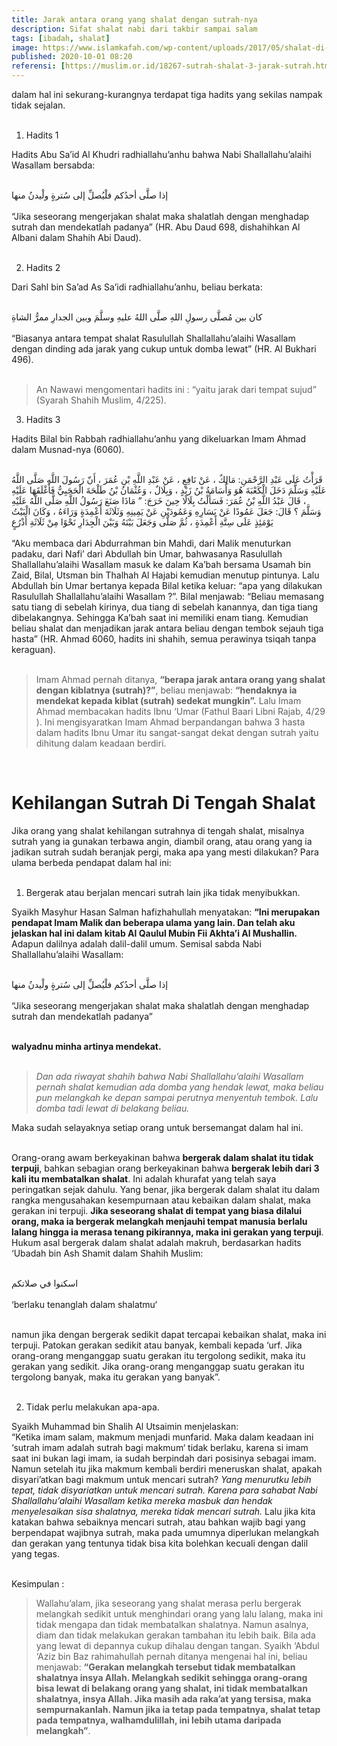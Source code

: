 ```yaml
---
title: Jarak antara orang yang shalat dengan sutrah-nya
description: Sifat shalat nabi dari takbir sampai salam 
tags: [ibadah, shalat]
image: https://www.islamkafah.com/wp-content/uploads/2017/05/shalat-di-depannya-tiang.jpg
published: 2020-10-01 08:20
referensi: [https://muslim.or.id/18267-sutrah-shalat-3-jarak-sutrah.html]
---
```


dalam hal ini sekurang-kurangnya terdapat tiga hadits yang sekilas nampak tidak sejalan. <br><br>

1. Hadits 1

Hadits Abu Sa’id Al Khudri radhiallahu’anhu bahwa Nabi Shallallahu’alaihi Wasallam bersabda: <br><br>

<div class="teks-arab">
إذا صلَّى أحدُكم فلْيُصلِّ إلى سُترةٍ ولْيدنُ منها
</div> <br>

<div class="teks-latin">
“Jika seseorang mengerjakan shalat maka shalatlah dengan menghadap sutrah dan mendekatlah padanya” (HR. Abu Daud 698, dishahihkan Al Albani dalam Shahih Abi Daud).
</div> <br>

2. Hadits 2

Dari Sahl bin Sa’ad As Sa’idi radhiallahu’anhu, beliau berkata: <br><br>

<div class="teks-arab">
كان بين مُصلَّى رسولِ اللهِ صلَّى اللهُ عليهِ وسلَّمَ وبين الجدارِ ممرُّ الشاةِ
</div> <br>

<div class="teks-latin">
“Biasanya antara tempat shalat Rasulullah Shallallahu’alaihi Wasallam dengan dinding ada jarak yang cukup untuk domba lewat” (HR. Al Bukhari 496).
</div> <br>

> An Nawawi mengomentari hadits ini : “yaitu jarak dari tempat sujud” (Syarah Shahih Muslim, 4/225).

3. Hadits 3

Hadits Bilal bin Rabbah radhiallahu’anhu yang dikeluarkan Imam Ahmad dalam Musnad-nya (6060). <br><br>

<div class="teks-arab">
قَرَأْتُ عَلَى عَبْدِ الرَّحْمَنِ: مَالِكٌ ، عَنْ نَافِعٍ ، عَنْ عَبْدِ اللَّهِ بْنِ عُمَرَ ، أَنّ رَسُولَ اللَّهِ صَلَّى اللَّهُ عَلَيْهِ وَسَلَّمَ دَخَلَ الْكَعْبَةَ هُوَ وَأُسَامَةُ بْنُ زَيْدٍ ، وَبِلَالٌ ، وَعُثْمَانُ بْنُ طَلْحَةَ الْحَجَبِيُّ فَأَغْلَقَهَا عَلَيْهِ ، قَالَ عَبْدُ اللَّهِ بْنُ عُمَرَ: فَسَأَلْتُ بِلَالًا حِينَ خَرَجَ: ” مَاذَا صَنَعَ رَسُولُ اللَّهِ صَلَّى اللَّهُ عَلَيْهِ وَسَلَّمَ ؟ قَالَ: جَعَلَ عَمُودًا عَنْ يَسَارِهِ وَعَمُودَيْنِ عَنْ يَمِينِهِ وَثَلَاثَةَ أَعْمِدَةٍ وَرَاءَهُ ، وَكَانَ الْبَيْتُ يَوْمَئِذٍ عَلَى سِتَّةِ أَعْمِدَةٍ ، ثُمَّ صَلَّى وَجَعَلَ بَيْنَهُ وَبَيْنَ الْجِدَارِ نَحْوًا مِنْ ثَلَاثَةِ أَذْرُعٍ
</div> <br>

<div class="teks-latin">
“Aku membaca dari Abdurrahman bin Mahdi, dari Malik menuturkan padaku, dari Nafi’ dari Abdullah bin Umar, bahwasanya Rasulullah Shallallahu’alaihi Wasallam masuk ke dalam Ka’bah bersama Usamah bin Zaid, Bilal, Utsman bin Thalhah Al Hajabi kemudian menutup pintunya. Lalu Abdullah bin Umar bertanya kepada Bilal ketika keluar: “apa yang dilakukan Rasulullah Shallallahu’alaihi Wasallam ?”. Bilal menjawab: “Beliau memasang satu tiang di sebelah kirinya, dua tiang di sebelah kanannya, dan tiga tiang dibelakangnya. Sehingga Ka’bah saat ini memiliki enam tiang. Kemudian beliau shalat dan menjadikan jarak antara beliau dengan tembok sejauh tiga hasta” (HR. Ahmad 6060, hadits ini shahih, semua perawinya tsiqah tanpa keraguan).
</div> <br>

> Imam Ahmad pernah ditanya, **“berapa jarak antara orang yang shalat dengan kiblatnya (sutrah)?”**, beliau menjawab: **“hendaknya ia mendekat kepada kiblat (sutrah) sedekat mungkin”.** Lalu Imam Ahmad membacakan hadits Ibnu ‘Umar (Fathul Baari Libni Rajab, 4/29 ). Ini mengisyaratkan Imam Ahmad berpandangan bahwa 3 hasta dalam hadits Ibnu Umar itu sangat-sangat dekat dengan sutrah yaitu dihitung dalam keadaan berdiri.

<br>

# Kehilangan Sutrah Di Tengah Shalat

Jika orang yang shalat kehilangan sutrahnya di tengah shalat, misalnya sutrah yang ia gunakan terbawa angin, diambil orang, atau orang yang ia jadikan sutrah sudah beranjak pergi, maka apa yang mesti dilakukan? Para ulama berbeda pendapat dalam hal ini:
<br><br>

1. Bergerak atau berjalan mencari sutrah lain jika tidak menyibukkan.

Syaikh Masyhur Hasan Salman hafizhahullah menyatakan:
**“Ini merupakan pendapat Imam Malik dan beberapa ulama yang lain. Dan telah aku jelaskan hal ini dalam kitab Al Qaulul Mubin Fii Akhta’i Al Mushallin.** Adapun dalilnya adalah dalil-dalil umum. Semisal sabda Nabi Shallallahu’alaihi Wasallam: <br><br>

<div class="teks-arab">
إذا صلَّى أحدُكم فلْيُصلِّ إلى سُترةٍ ولْيدنُ منها
</div> <br>

<div class="teks-latin">
“Jika seseorang mengerjakan shalat maka shalatlah dengan menghadap sutrah dan mendekatlah padanya”
</div> <br>

**walyadnu minha artinya mendekat.** <br><br>

> *Dan ada riwayat shahih bahwa Nabi Shallallahu’alaihi Wasallam pernah shalat kemudian ada domba yang hendak lewat, maka beliau pun melangkah ke depan sampai perutnya menyentuh tembok. Lalu domba tadi lewat di belakang beliau.*  

Maka sudah selayaknya setiap orang untuk bersemangat dalam hal ini.
<br><br>

Orang-orang awam berkeyakinan bahwa **bergerak dalam shalat itu tidak terpuji**, bahkan sebagian orang berkeyakinan bahwa **bergerak lebih dari 3 kali itu membatalkan shalat**. Ini adalah khurafat yang telah saya peringatkan sejak dahulu. Yang benar, jika bergerak dalam shalat itu dalam rangka mengusahakan kesempurnaan atau kebaikan dalam shalat, maka gerakan ini terpuji. **Jika seseorang shalat di tempat yang biasa dilalui orang, maka ia bergerak melangkah menjauhi tempat manusia berlalu lalang hingga ia merasa tenang pikirannya, maka ini gerakan yang terpuji**. Hukum asal bergerak dalam shalat adalah makruh, berdasarkan hadits ‘Ubadah bin Ash Shamit dalam Shahih Muslim: <br><br>

<div class="teks-arab">
اسكنوا في صلاتكم
</div> <br>

<div class="teks-latin">
‘berlaku tenanglah dalam shalatmu‘
</div> <br>

namun jika dengan bergerak sedikit dapat tercapai kebaikan shalat, maka ini terpuji. Patokan gerakan sedikit atau banyak, kembali kepada ‘urf. Jika orang-orang menganggap suatu gerakan itu tergolong sedikit, maka itu gerakan yang sedikit. Jika orang-orang menganggap suatu gerakan itu tergolong banyak, maka itu gerakan yang banyak”.
<br><br>

2. Tidak perlu melakukan apa-apa. 

Syaikh Muhammad bin Shalih Al Utsaimin menjelaskan: <br>
“Ketika imam salam, makmum menjadi munfarid. Maka dalam keadaan ini ‘sutrah imam adalah sutrah bagi makmum‘ tidak berlaku, karena si imam saat ini bukan lagi imam, ia sudah berpindah dari posisinya sebagai imam. Namun setelah itu jika makmum kembali berdiri meneruskan shalat, apakah disyari’atkan bagi makmum untuk mencari sutrah?
*Yang menurutku lebih tepat, tidak disyariatkan untuk mencari sutrah. Karena para sahabat Nabi Shallallahu’alaihi Wasallam ketika mereka masbuk dan hendak menyelesaikan sisa shalatnya, mereka tidak mencari sutrah.* Lalu jika kita katakan bahwa sebaiknya mencari sutrah, atau bahkan wajib bagi yang berpendapat wajibnya sutrah, maka pada umumnya diperlukan melangkah dan gerakan yang tentunya tidak bisa kita bolehkan kecuali dengan dalil yang tegas.
<br><br>

Kesimpulan :
> Wallahu’alam, jika seseorang yang shalat merasa perlu bergerak melangkah sedikit untuk menghindari orang yang lalu lalang, maka ini tidak mengapa dan tidak membatalkan shalatnya. Namun asalnya, diam dan tidak melakukan gerakan tambahan itu lebih baik. Bila ada yang lewat di depannya cukup dihalau dengan tangan. Syaikh ‘Abdul ‘Aziz bin Baz rahimahullah pernah ditanya mengenai hal ini, beliau menjawab: **“Gerakan melangkah tersebut tidak membatalkan shalatnya insya Allah. Melangkah sedikit sehingga orang-orang bisa lewat di belakang orang yang shalat, ini tidak membatalkan shalatnya, insya Allah. Jika masih ada raka’at yang tersisa, maka sempurnakanlah. Namun jika ia tetap pada tempatnya, shalat tetap pada tempatnya, walhamdulillah, ini lebih utama daripada melangkah”**.